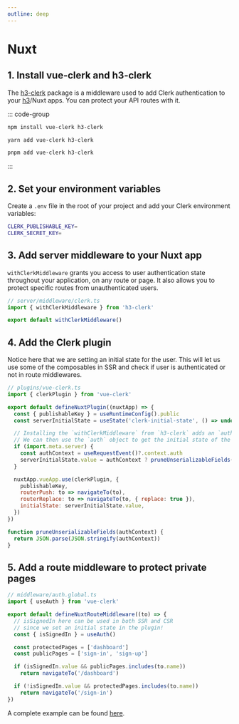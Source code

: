 ```yaml
---
outline: deep
---
```


# Nuxt

## 1. Install vue-clerk and h3-clerk

The [h3-clerk](https://github.com/wobsoriano/h3-clerk) package is a middleware used to add Clerk authentication to your [h3](https://h3.unjs.io/guide/websocket)/Nuxt apps. You can protect your API routes with it.

::: code-group

```bash [npm]
npm install vue-clerk h3-clerk
```

```bash [yarn]
yarn add vue-clerk h3-clerk
```

```bash [pnpm]
pnpm add vue-clerk h3-clerk
```

:::

## 2. Set your environment variables

Create a `.env` file in the root of your project and add your Clerk environment variables:

```bash
CLERK_PUBLISHABLE_KEY=
CLERK_SECRET_KEY=
```

## 3. Add server middleware to your Nuxt app

`withClerkMiddleware` grants you access to user authentication state throughout your application, on any route or page. It also allows you to protect specific routes from unauthenticated users.

```js
// server/middleware/clerk.ts
import { withClerkMiddleware } from 'h3-clerk'

export default withClerkMiddleware()
```

## 4. Add the Clerk plugin

Notice here that we are setting an initial state for the user. This will let us use some of the composables in SSR and check if user is authenticated or not in route middlewares.

```js
// plugins/vue-clerk.ts
import { clerkPlugin } from 'vue-clerk'

export default defineNuxtPlugin((nuxtApp) => {
  const { publishableKey } = useRuntimeConfig().public
  const serverInitialState = useState('clerk-initial-state', () => undefined)

  // Installing the `withClerkMiddleware` from `h3-clerk` adds an `auth` object to the context.
  // We can then use the `auth` object to get the initial state of the user.
  if (import.meta.server) {
    const authContext = useRequestEvent()?.context.auth
    serverInitialState.value = authContext ? pruneUnserializableFields(authContext) : undefined
  }

  nuxtApp.vueApp.use(clerkPlugin, {
    publishableKey,
    routerPush: to => navigateTo(to),
    routerReplace: to => navigateTo(to, { replace: true }),
    initialState: serverInitialState.value,
  })
})

function pruneUnserializableFields(authContext) {
  return JSON.parse(JSON.stringify(authContext))
}
```

## 5. Add a route middleware to protect private pages

```ts
// middleware/auth.global.ts
import { useAuth } from 'vue-clerk'

export default defineNuxtRouteMiddleware((to) => {
  // isSignedIn here can be used in both SSR and CSR
  // since we set an initial state in the plugin!
  const { isSignedIn } = useAuth()

  const protectedPages = ['dashboard']
  const publicPages = ['sign-in', 'sign-up']

  if (isSignedIn.value && publicPages.includes(to.name))
    return navigateTo('/dashboard')

  if (!isSignedIn.value && protectedPages.includes(to.name))
    return navigateTo('/sign-in')
})
```

A complete example can be found [here](https://github.com/wobsoriano/nuxt-clerk-template).
